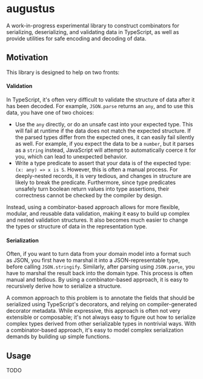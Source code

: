 # augustus

A work-in-progress experimental library to construct combinators for
serializing, deserializing, and validating data in TypeScript, as well as
provide utilities for safe encoding and decoding of data.

## Motivation

This library is designed to help on two fronts:

#### Validation

In TypeScript, it's often very difficult to validate the structure of data after
it has been decoded. For example, `JSON.parse` returns an `any`, and to use this
data, you have one of two choices:

- Use the `any` directly, or do an unsafe cast into your expected type. This
  will fail at runtime if the data does not match the expected structure. If the
  parsed types differ from the expected ones, it can easily fail silently as
  well. For example, if you expect the data to be a `number`, but it parses as a
  `string` instead, JavaScript will attempt to automatically coerce it for you,
  which can lead to unexpected behavior.
- Write a type predicate to assert that your data is of the expected type: `(x:
  any) => x is S`. However, this is often a manual process. For deeply-nested
  records, it is very tedious, and changes in structure are likely to break the
  predicate. Furthermore, since type predicates unsafely turn boolean return
  values into type assertions, their correctness cannot be checked by the
  compiler by design.

Instead, using a combinator-based approach allows for more flexible, modular,
and reusable data validation, making it easy to build up complex and nested
validation structures. It also becomes much easier to change the types or
structure of data in the representation type.

#### Serialization

Often, if you want to turn data from your domain model into a format such as
JSON, you first have to marshal it into a JSON-representable type, before
calling `JSON.stringify`. Similarly, after parsing using `JSON.parse`, you have
to marshal the result back into the domain type. This process is often manual
and tedious. By using a combinator-based approach, it is easy to recursively
derive how to serialize a structure.

A common approach to this problem is to annotate the fields that should be
serialized using TypeScript's decorators, and relying on compiler-generated
decorator metadata. While expressive, this approach is often not very extensible
or composable; it's not always easy to figure out how to serialize complex types
derived from other serializable types in nontrivial ways. With a
combinator-based approach, it's easy to model complex serialization demands by
building up simple functions.

## Usage

TODO

